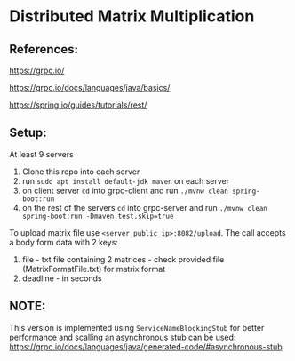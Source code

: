 
# Distributed Matrix Multiplication

## References: 
https://grpc.io/

https://grpc.io/docs/languages/java/basics/

https://spring.io/guides/tutorials/rest/

## Setup:
At least 9 servers 
1. Clone this repo into each server
2. run ``` sudo apt install default-jdk maven ``` on each server
3. on client server ```cd``` into grpc-client and run ```./mvnw clean spring-boot:run``` 
4. on the rest of the servers ```cd``` into grpc-server and run ```./mvnw clean spring-boot:run -Dmaven.test.skip=true```

To upload matrix file use ```<server_public_ip>:8082/upload```. 
The call accepts a body form data with 2 keys:
1. file - txt file containing 2 matrices - check provided file (MatrixFormatFile.txt) for matrix format
2. deadline - in seconds


## NOTE:
This version is implemented using ```ServiceNameBlockingStub``` for better performance and scalling an asynchronous stub can be used:
https://grpc.io/docs/languages/java/generated-code/#asynchronous-stub

